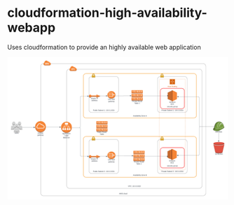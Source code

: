 # cloudformation-high-availability-webapp
Uses cloudformation to provide an highly available web application

![AWS Cloud Architecture](architecture.png)
